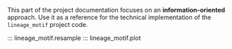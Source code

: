 This part of the project documentation focuses on
an **information-oriented** approach. Use it as a
reference for the technical implementation of the
`lineage_motif` project code.

::: lineage_motif.resample
::: lineage_motif.plot